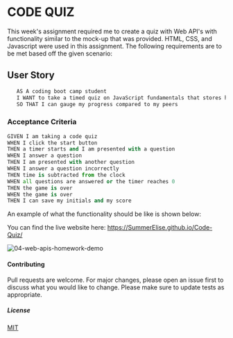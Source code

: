 # CODE QUIZ
This week's assignment required me to create a quiz with Web API's with
functionality similar to the mock-up that was provided. HTML, CSS, and Javascript were used in this assignment. The following requirements are to be met based off the given scenario:

## User Story
```bash
   AS A coding boot camp student
   I WANT to take a timed quiz on JavaScript fundamentals that stores high scores
   SO THAT I can gauge my progress compared to my peers
```


### Acceptance Criteria
```python
GIVEN I am taking a code quiz
WHEN I click the start button
THEN a timer starts and I am presented with a question
WHEN I answer a question
THEN I am presented with another question
WHEN I answer a question incorrectly
THEN time is subtracted from the clock
WHEN all questions are answered or the timer reaches 0
THEN the game is over
WHEN the game is over
THEN I can save my initials and my score
```

An example of what the functionality should be like is shown below:

You can find the live website here: https://SummerElise.github.io/Code-Quiz/

![04-web-apis-homework-demo](https://user-images.githubusercontent.com/80479850/115980327-f837a200-a559-11eb-8197-db417b20224a.gif)

#### Contributing
Pull requests are welcome. For major changes, please open an issue first to discuss what you would like to change.
Please make sure to update tests as appropriate.


##### License
[MIT](https://choosealicense.com/licenses/mit/)